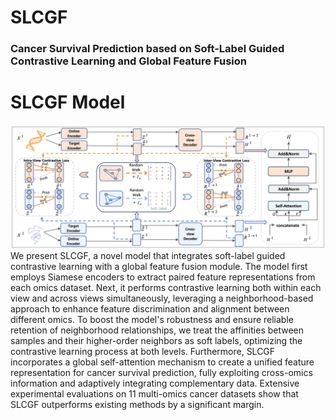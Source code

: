 # SLCGF
### Cancer Survival Prediction based on Soft-Label Guided Contrastive Learning and Global Feature Fusion
# SLCGF Model
![image](https://github.com/LiangSDNULab/SLCGF/blob/main/SLCGF.png)
We present SLCGF, a novel model that integrates soft-label guided contrastive learning with a global feature fusion module. The model first employs Siamese encoders to extract paired feature representations from each omics dataset. Next, it performs contrastive learning both within each view and across views simultaneously, leveraging a neighborhood-based approach to enhance feature discrimination and alignment between different omics. To boost the model's robustness and ensure reliable retention of neighborhood relationships, we treat the affinities between samples and their higher-order neighbors as soft labels, optimizing the contrastive learning process at both levels. Furthermore, SLCGF incorporates a global self-attention mechanism to create a unified feature representation for cancer survival prediction, fully exploiting cross-omics information and adaptively integrating complementary data. Extensive experimental evaluations on 11 multi-omics cancer datasets show that SLCGF outperforms existing methods by a significant margin.<br>
